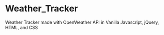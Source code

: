 # Weather_Tracker
Weather Tracker made with OpenWeather API in Vanilla Javascript, jQuery, HTML, and CSS
